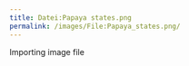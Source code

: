 ```yaml
---
title: Datei:Papaya states.png
permalink: /images/File:Papaya_states.png/
---
```


Importing image file